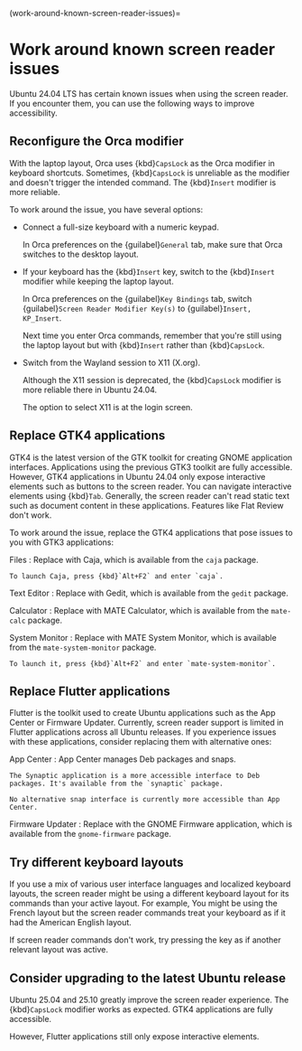 (work-around-known-screen-reader-issues)=
# Work around known screen reader issues

Ubuntu 24.04 LTS has certain known issues when using the screen reader. If you encounter them, you can use the following ways to improve accessibility.

## Reconfigure the Orca modifier

With the laptop layout, Orca uses {kbd}`CapsLock` as the Orca modifier in keyboard shortcuts. Sometimes, {kbd}`CapsLock` is unreliable as the modifier and doesn't trigger the intended command. The {kbd}`Insert` modifier is more reliable.

To work around the issue, you have several options:

* Connect a full-size keyboard with a numeric keypad.

    In Orca preferences on the {guilabel}`General` tab, make sure that Orca switches to the desktop layout.

* If your keyboard has the {kbd}`Insert` key, switch to the {kbd}`Insert` modifier while keeping the laptop layout.

    In Orca preferences on the {guilabel}`Key Bindings` tab, switch {guilabel}`Screen Reader Modifier Key(s)` to {guilabel}`Insert, KP_Insert`.

    Next time you enter Orca commands, remember that you're still using the laptop layout but with {kbd}`Insert` rather than {kbd}`CapsLock`.

* Switch from the Wayland session to X11 (X\.org).

    Although the X11 session is deprecated, the {kbd}`CapsLock` modifier is more reliable there in Ubuntu 24.04.

    The option to select X11 is at the login screen.

## Replace GTK4 applications

GTK4 is the latest version of the GTK toolkit for creating GNOME application interfaces. Applications using the previous GTK3 toolkit are fully accessible. However, GTK4 applications in Ubuntu 24.04 only expose interactive elements such as buttons to the screen reader. You can navigate interactive elements using {kbd}`Tab`. Generally, the screen reader can't read static text such as document content in these applications. Features like Flat Review don't work.

To work around the issue, replace the GTK4 applications that pose issues to you with GTK3 applications:

Files
: Replace with Caja, which is available from the `caja` package.

    To launch Caja, press {kbd}`Alt+F2` and enter `caja`.

Text Editor
: Replace with Gedit, which is available from the `gedit` package.

Calculator
: Replace with MATE Calculator, which is available from the `mate-calc` package.

System Monitor
: Replace with MATE System Monitor, which is available from the `mate-system-monitor` package.

    To launch it, press {kbd}`Alt+F2` and enter `mate-system-monitor`.

## Replace Flutter applications

Flutter is the toolkit used to create Ubuntu applications such as the App Center or Firmware Updater. Currently, screen reader support is limited in Flutter applications across all Ubuntu releases. If you experience issues with these applications, consider replacing them with alternative ones:

App Center
: App Center manages Deb packages and snaps.

    The Synaptic application is a more accessible interface to Deb packages. It's available from the `synaptic` package.

    No alternative snap interface is currently more accessible than App Center.

Firmware Updater
: Replace with the GNOME Firmware application, which is available from the `gnome-firmware` package.

## Try different keyboard layouts

If you use a mix of various user interface languages and localized keyboard layouts, the screen reader might be using a different keyboard layout for its commands than your active layout. For example, You might be using the French layout but the screen reader commands treat your keyboard as if it had the American English layout.

If screen reader commands don't work, try pressing the key as if another relevant layout was active.

## Consider upgrading to the latest Ubuntu release

Ubuntu 25.04 and 25.10 greatly improve the screen reader experience. The {kbd}`CapsLock` modifier works as expected. GTK4 applications are fully accessible.

However, Flutter applications still only expose interactive elements.


